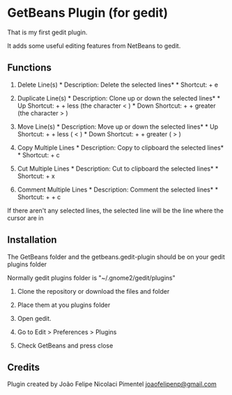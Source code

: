 # GetBeans Plugin (for gedit)

That is my first gedit plugin.

It adds some useful editing features from NetBeans to gedit.

## Functions

1. Delete Line(s)
        * Description: Delete the selected lines*
        * Shortcut: <control> + e

1. Duplicate Line(s)
        * Description: Clone up or down the selected lines*
        * Up Shortcut: <control> + <shift> + less (the character < )
        * Down Shortcut: <control> + <shift> + greater (the character > )

1. Move Line(s)
        * Description: Move up or down the selected lines*
        * Up Shortcut: <alt> + <shift> + less ( < )
        * Down Shortcut: <alt> + <shift> + greater ( > )

1. Copy Multiple Lines
        * Description: Copy to clipboard the selected lines*
        * Shortcut: <alt> + c

1. Cut Multiple Lines
        * Description: Cut to clipboard the selected lines*
        * Shortcut: <alt> + x

1. Comment Multiple Lines
        * Description: Comment the selected lines*
        * Shortcut: <control> + <shift> + c


If there aren't any selected lines, the selected line will be the line where the cursor are in

## Installation

The GetBeans folder and the getbeans.gedit-plugin should be on your gedit plugins folder

Normally gedit plugins folder is "~/.gnome2/gedit/plugins"

1. Clone the repository or download the files and folder

1. Place them at you plugins folder

1. Open gedit. 

1. Go to Edit > Preferences > Plugins

1. Check GetBeans and press close

## Credits

Plugin created by João Felipe Nicolaci Pimentel <joaofelipenp@gmail.com>




